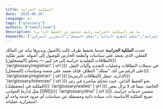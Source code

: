 ```yaml
---
title: الملكية الحراسة
date: '2025-06-30'
language: ar
tags: ["glossary"]
authors: ["namefiteam"]
description: ما هي الملكية الحراسة وكيف تختلف عن الحفظ الذاتي؟
keywords: ["الملكية الحراسة","الحراسة","تحكم الطرف الثالث","تحكم المسجل","التخزين المركزي"]
---
```


تحدث **الملكية الحراسة** عندما يحتفظ طرف ثالث بالأصول ويديرها نيابة عن المالك الفعلي، الذي يعتمد على سياسات وأنظمة الحارس للوصول إلى أصوله. تعتبر ملكية النطاقات التقليدية حراسة إلى حد كبير — يتحكم [المسجلون]({{ '/ar/glossary/registrar/' | url }}) في سجلات النطاقات وعمليات التجديد وآليات النقل. على الرغم من أنك "تمتلك" النطاق، فإنك تعتمد على منصة وسياسات [المسجل]({{ '/ar/glossary/registrar/' | url }}) لإدارته. تنتقل [النطاقات الرمزية]({{ '/ar/glossary/tokenize/' | url }}) نحو الحفظ الذاتي، حيث تتحكم مباشرة في رمز الملكية في [محفظتك]({{ '/ar/glossary/wallet/' | url }}) الخاصة. بينما قد لا تزال بعض الجوانب (مثل إدارة [DNS]({{ '/ar/glossary/dns/' | url }})) تتضمن خدمات حراسة، تصبح الملكية الأساسية ذات سيادة ذاتية ومستقلة عن سياسات أي مزود خدمة واحد أو استمرارية عملياته.